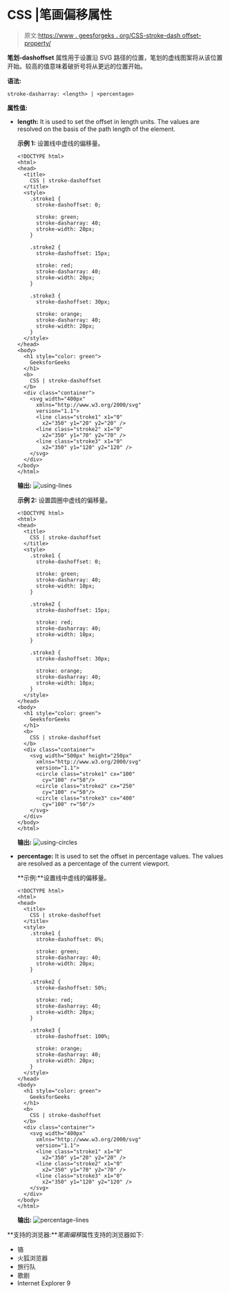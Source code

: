 # CSS |笔画偏移属性

> 原文:[https://www . geesforgeks . org/CSS-stroke-dash offset-property/](https://www.geeksforgeeks.org/css-stroke-dashoffset-property/)

**笔划-dashoffset** 属性用于设置沿 SVG 路径的位置，笔划的虚线图案将从该位置开始。较高的值意味着破折号将从更远的位置开始。

**语法:**

```
stroke-dasharray: <length> | <percentage>
```

**属性值:**

*   **length:** It is used to set the offset in length units. The values are resolved on the basis of the path length of the element.

    **示例 1:** 设置线中虚线的偏移量。

    ```
    <!DOCTYPE html>
    <html>
    <head>
      <title>
        CSS | stroke-dashoffset
      </title>
      <style>
        .stroke1 {
          stroke-dashoffset: 0;

          stroke: green;
          stroke-dasharray: 40;
          stroke-width: 20px;
        }

        .stroke2 {
          stroke-dashoffset: 15px;

          stroke: red;
          stroke-dasharray: 40;
          stroke-width: 20px;
        }

        .stroke3 {
          stroke-dashoffset: 30px;

          stroke: orange;
          stroke-dasharray: 40;
          stroke-width: 20px;
        }
      </style>
    </head>
    <body>
      <h1 style="color: green">
        GeeksforGeeks
      </h1>
      <b>
        CSS | stroke-dashoffset
      </b>
      <div class="container">
        <svg width="400px"
          xmlns="http://www.w3.org/2000/svg"
          version="1.1">
          <line class="stroke1" x1="0"
            x2="350" y1="20" y2="20" />
          <line class="stroke2" x1="0"
            x2="350" y1="70" y2="70" />
          <line class="stroke3" x1="0"
            x2="350" y1="120" y2="120" />
        </svg>
      </div>
    </body>
    </html>
    ```

    **输出:**
    ![using-lines](img/a827c9516e0a885c54e970ab24805cb0.png)

    **示例 2:** 设置圆圈中虚线的偏移量。

    ```
    <!DOCTYPE html>
    <html>
    <head>
      <title>
        CSS | stroke-dashoffset
      </title>
      <style>
        .stroke1 {
          stroke-dashoffset: 0;

          stroke: green;
          stroke-dasharray: 40;
          stroke-width: 10px;
        }

        .stroke2 {
          stroke-dashoffset: 15px;

          stroke: red;
          stroke-dasharray: 40;
          stroke-width: 10px;
        }

        .stroke3 {
          stroke-dashoffset: 30px;

          stroke: orange;
          stroke-dasharray: 40;
          stroke-width: 10px;
        }
      </style>
    </head>
    <body>
      <h1 style="color: green">
        GeeksforGeeks
      </h1>
      <b>
        CSS | stroke-dashoffset
      </b>
      <div class="container">
        <svg width="500px" height="250px"
          xmlns="http://www.w3.org/2000/svg"
          version="1.1">
          <circle class="stroke1" cx="100"
            cy="100" r="50"/>
          <circle class="stroke2" cx="250"
            cy="100" r="50"/>
          <circle class="stroke3" cx="400"
            cy="100" r="50"/>
        </svg>
      </div>
    </body>
    </html>
    ```

    **输出:**
    ![using-circles](img/b984d937e6e69063a580b0ce36e9ef7f.png)

*   **percentage:** It is used to set the offset in percentage values. The values are resolved as a percentage of the current viewport.

    **示例:**设置线中虚线的偏移量。

    ```
    <!DOCTYPE html>
    <html>
    <head>
      <title>
        CSS | stroke-dashoffset
      </title>
      <style>
        .stroke1 {
          stroke-dashoffset: 0%;

          stroke: green;
          stroke-dasharray: 40;
          stroke-width: 20px;
        }

        .stroke2 {
          stroke-dashoffset: 50%;

          stroke: red;
          stroke-dasharray: 40;
          stroke-width: 20px;
        }

        .stroke3 {
          stroke-dashoffset: 100%;

          stroke: orange;
          stroke-dasharray: 40;
          stroke-width: 20px;
        }
      </style>
    </head>
    <body>
      <h1 style="color: green">
        GeeksforGeeks
      </h1>
      <b>
        CSS | stroke-dashoffset
      </b>
      <div class="container">
        <svg width="400px"
          xmlns="http://www.w3.org/2000/svg"
          version="1.1">
          <line class="stroke1" x1="0"
            x2="350" y1="20" y2="20" />
          <line class="stroke2" x1="0"
            x2="350" y1="70" y2="70" />
          <line class="stroke3" x1="0"
            x2="350" y1="120" y2="120" />
        </svg>
      </div>
    </body>
    </html>
    ```

    **输出:**
    ![percentage-lines](img/6efc4c8e98aa7932b67f9d31694a8c2e.png)

**支持的浏览器:***笔画偏移*属性支持的浏览器如下:

*   铬
*   火狐浏览器
*   旅行队
*   歌剧
*   Internet Explorer 9